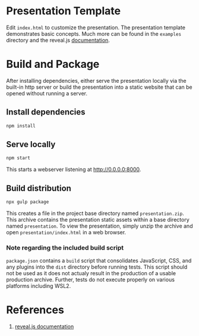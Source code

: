 # Presentation Template

Edit `index.html` to customize the presentation.  The presentation template
demonstrates basic concepts.  Much more can be found in the `examples` directory
and the reveal.js [documentation](https://revealjs.com/).

# Build and Package

After installing dependencies, either serve the presentation locally via the
built-in http server or build the presentation into a static website that
can be opened without running a server.

## Install dependencies

```bash
npm install
```

## Serve locally

```bash
npm start
```

This starts a webserver listening at http://0.0.0.0:8000.

## Build distribution

```bash
npx gulp package
```

This creates a file in the project base directory named `presentation.zip`.
This archive contains the presentation static assets within a base directory
named `presentation`.  To view the presentation, simply unzip the archive and
open `presentation/index.html` in a web browser.

### Note regarding the included build script

`package.json` contains a `build` script that consolidates JavaScript, CSS, and
any plugins into the `dist` directory before running tests.  This script should
not be used as it does not actualy result in the production of a usable
production archive.  Further, tests do not execute properly on various platforms
including WSL2.

# References

1. [reveal.js documentation](https://revealjs.com/)
